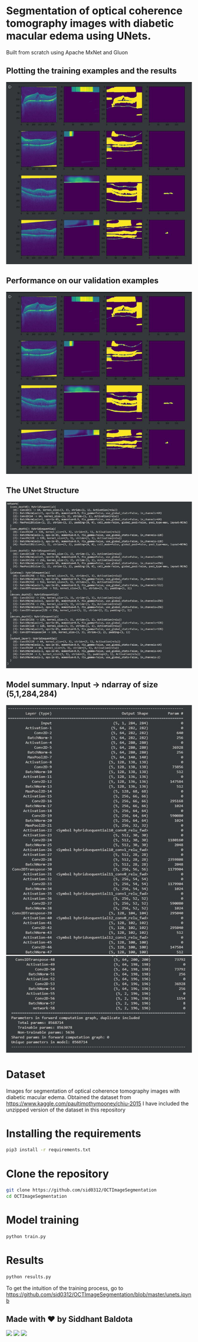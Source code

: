 # Segmentation of optical coherence tomography images with diabetic macular edema using UNets. 

Built from scratch using Apache MxNet and Gluon

## Plotting the training examples and the results
![](images/trainoct.JPG)
                      

## Performance on our validation examples                      
 ![](images/valoct.JPG)
                       

## The UNet Structure
![](images/network_structure.JPG)
                            
 
## Model summary. Input -> ndarray of size (5,1,284,284)                            
![](images/modelsummarypart1.JPG)
![](images/modelsummarypart2.JPG)
             

# Dataset

Images for segmentation of optical coherence tomography images with diabetic macular edema. 
Obtained the dataset from https://www.kaggle.com/paultimothymooney/chiu-2015
I have included the unzipped version of the dataset in this repository

# Installing the requirements
```bash
pip3 install -r requirements.txt
```
# Clone the repository 
```bash
git clone https://github.com/sid0312/OCTImageSegmentation
cd OCTImageSegmentation
```
# Model training
```bash
python train.py
```
# Results
```bash
python results.py
```

To get the intuition of the training process,
go to https://github.com/sid0312/OCTImageSegmentation/blob/master/unets.ipynb

## Made with :heart: by Siddhant Baldota
![](https://github.com/sid0312)
[<img src="https://i.imgur.com/J6LeoUbb.jpg" width="50">](https://github.com/sid0312/) 
[<img src="https://i.imgur.com/qvrM5Umb.jpg" width="50">](https://www.linkedin.com/in/siddhant-baldota-051059180/)
